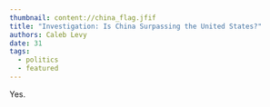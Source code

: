 ```yaml
---
thumbnail: content://china_flag.jfif
title: "Investigation: Is China Surpassing the United States?"
authors: Caleb Levy
date: 31
tags:
  - politics
  - featured
---
```


Yes.
